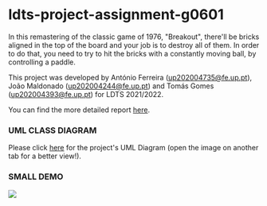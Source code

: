# ldts-project-assignment-g0601

In this remastering of the classic game of 1976, "Breakout", there'll be bricks aligned in the top of the board and your job is to destroy all of them. In order to do that,
you need to try to hit the bricks with a constantly moving ball, by controlling a paddle. 

This project was developed by António Ferreira (up202004735@fe.up.pt), João Maldonado (up202004244@fe.up.pt) and Tomás Gomes (up202004393@fe.up.pt) for LDTS 2021/2022.

You can find the more detailed report [here](https://github.com/FEUP-LDTS-2021/ldts-project-assignment-g0601/blob/master/docs/README.md).

### UML CLASS DIAGRAM

Please click [here](https://github.com/FEUP-LDTS-2021/ldts-project-assignment-g0601/blob/master/docs/Class%20UML%20Diagram.png) for the project's UML Diagram (open the image on
another tab for a better view!).

### SMALL DEMO

![](https://i.imgur.com/s51d9YL.gif)
